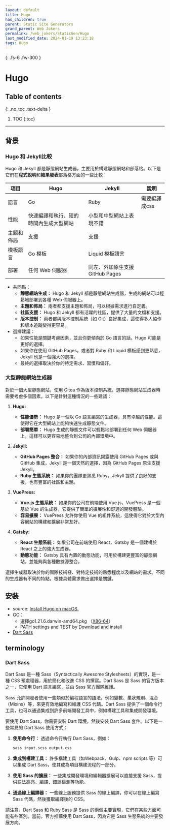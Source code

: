 ```yaml
---
layout: default
title: Hugo
has_children: true
parent: Static Site Generators
grand_parent: Web Jokers
permalink: /web_jokers/StaticGen/Hugo
last_modified_date: 2024-01-19 13:23:18
tags: Hugo
---
```


{: .fs-6 .fw-300 }

# Hugo

## Table of contents

{: .no_toc .text-delta }

1. TOC
{:toc}

---

## 背景

### Hugo 和 Jekyll比較

Hugo 和 Jekyll 都是靜態網站生成器，主要用於構建靜態網站和部落格。以下是它們在**程式說明**和**結果發表**部落格方面的一些比較：

項目|Hugo|Jekyll|說明
-|-|-|-
語言|Go|Ruby|需要編譯成css
性能|快速編譯和執行、短的時間內生成大型網站|小型和中型網站上表現不錯|
主題和佈局|支援|支援|
模板語言|Go 模板|Liquid 模板語言|
部署|任何 Web 伺服器|同左、外加原生支援GitHub Pages|

- 共同點：
  - **靜態網站生成：** Hugo 和 Jekyll 都是靜態網站生成器，生成的網站可以輕鬆地部署到各種 Web 伺服器上。
  - **主題和佈局：** 兩者都支援主題和佈局，可以根據需求進行自定義。
  - **社區支援：** Hugo 和 Jekyll 都有活躍的社區，提供了大量的文檔和支援。
  - **版本控制：** 兩者都與版本控制系統（如 Git）良好集成，這使得多人協作和版本追蹤變得更容易。
- 選擇建議：
  - 如果性能是關鍵考慮因素，並且你更傾向於 Go 語言的話，Hugo 可能是更好的選擇。  
  - 如果你在使用 GitHub Pages，或者對 Ruby 和 Liquid 模板感到更熟悉，Jekyll 也是一個強大的選擇。
  - 最終的選擇取決於你的特定需求、習慣和偏好。

### 大型靜態網站生成器

對於一個大型靜態網站，使用 Gitea 作為版本控制系統，選擇靜態網站生成器時需要考慮多個因素。以下是針對這種情況的一些建議：

1. **Hugo:**
   - **性能優勢：** Hugo 是一個以 Go 語言編寫的生成器，具有卓越的性能。這使得它在大型網站上能夠快速生成靜態文件。
   - **部署簡單：** Hugo 生成的靜態文件可以輕鬆地部署到任何 Web 伺服器上，這樣可以更容易地整合到公司的內部環境中。

2. **Jekyll:**
   - **GitHub Pages 整合：** 如果你的內部資訊揭露使用 GitHub Pages 或與 GitHub 集成，Jekyll 是一個天然的選擇，因為 GitHub Pages 原生支援 Jekyll。
   - **Ruby 生態系統：** 如果你的團隊更熟悉 Ruby，Jekyll 提供了良好的支援，也有豐富的社區和主題。

3. **VuePress:**
   - **Vue.js 生態系統：** 如果你的公司在前端使用 Vue.js，VuePress 是一個基於 Vue 的生成器，它提供了簡單的擴展性和舒適的開發體驗。
   - **容易擴展：** VuePress 允許你使用 Vue 的組件系統，這使得它對於大型內容網站的構建和擴展非常友好。

4. **Gatsby:**
   - **React 生態系統：** 如果公司在前端使用 React，Gatsby 是一個建構於 React 之上的強大生成器。
   - **動態功能：** Gatsby 具有內置的動態功能，可用於構建更豐富的靜態網站，並能夠與各種數據源整合。

選擇生成器取決於你的團隊技術棧、對特定技術的熟悉程度以及網站的需求。不同的生成器有不同的特點，根據具體需求做出選擇是關鍵。

## 安裝

- source: [Install Hugo on macOS. ](https://gohugo.io/installation/macos/)
- GO：
  - 選擇go1.21.6.darwin-amd64.pkg （[X86-64](https://go.dev/dl/)）
  - PATH settings and TEST by [Download and install](https://go.dev/doc/install)
- [Dart Sass]()

## terminology

### Dart Sass

Dart Sass 是一種 Sass（Syntactically Awesome Stylesheets）的實現，是一種 CSS 預處理器，用於簡化和改進 CSS 的撰寫。Dart Sass 是 Sass 的官方版本之一，它使用 Dart 語言編寫，並由 Sass 官方團隊維護。

Sass 允許開發者使用一些類似於編程語言的語法，例如變數、巢狀規則、混合（Mixins）等，來更有效地編寫和維護 CSS 代碼。Dart Sass 提供了一個命令行工具，也可以通過集成到許多前端開發工具中，例如構建工具和集成開發環境。

要使用 Dart Sass，你需要安裝 Dart 環境，然後安裝 Dart Sass 套件。以下是一些常見的 Dart Sass 使用方式：

1. **使用命令行：** 透過命令行執行 Dart Sass，例如：
   ```bash
   sass input.scss output.css
   ```

2. **集成到構建工具：** 許多構建工具（如Webpack、Gulp、npm scripts 等）可以集成 Dart Sass，使其成為項目構建流程的一部分。

3. **使用 Sass 的擴展：** 一些集成開發環境和編輯器擴展可以直接支援 Sass，提供語法高亮、編譯、錯誤檢測等功能。

4. **通過線上編譯器：** 一些線上服務提供 Sass 的線上編譯，你可以在線上編寫 Sass 代碼，然後獲取編譯後的 CSS。

請注意，Dart Sass 和 Ruby Sass 是 Sass 的兩個主要實現，它們在某些方面可能有些區別。當前，官方推薦使用 Dart Sass，因為它是 Sass 生態系統的主要發展方向。